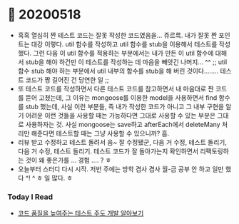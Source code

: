 # 🌿 20200518

* 흑흑 열심히 짠 테스트 코드는 잘못 작성한 코드였음을... 쥬르륵. 내가 잘못 짠 포인트는 대강 이렇다. util 함수를 작성하고 util 함수를 stub을 이용해서 테스트를 작성했다. 그런 다음 이 util 함수를 적용하는 부분에서는 내가 만든 이 util 함수에 대해서 stub을 해야 하건만 이 테스트를 작성하는 데 마음을 빼앗긴 나머지... ^^ ;; util 함수 stub 해야 하는 부분에서 util 내부의 함수를 stub을 해 버린 것이다........ 테스트 코드가 짱 길어진 건 당연한 일 ;; 
* 또 테스트 코드를 작성하면서 다른 테스트 코드를 참고하면서 내 마음대로 짠 코드를 뜯어 고쳤는데, 그 이유는 mongoose를 이용한 model을 사용하면서 find 함수를 stub 했는데, 사실 이런 부분들, 즉 내가 작성한 코드가 아니고 그 내부 구현을 알기 어려운 이런 것들을 사용할 때는 가능하다면 그대로 사용할 수 있는 부분은 그대로 사용하자는 것. 사실 mongoose는 save하고 afterEach에서 deleteMany 처리만 해준다면 테스트할 때는 그냥 사용할 수 있으니까? 흠.
* 리뷰 받고 수정하고 테스트 돌려서 음~ 잘 수정됐군, 다음 거 수정, 테스트 돌리기, 다음 거 수정, 테스트 돌리기. 테스트 코드가 잘 돌아가는지 확인하면서 리팩토링하는 것이 왜 좋은가를 ... 경험 .... ? ㅎ
* 오늘부터 스터디 다시 시작. 저번 주에는 방학 겸사 겸사 월-금 공부 안 하고 일만 했다 ^! ^ ㅎ 일 많다. ㅎ



### Today I Read

* [코드 품질을 높여주는 테스트 주도 개발 알아보기](https://www.samsungsds.com/global/ko/support/insights/Test-Driven-Development.html)